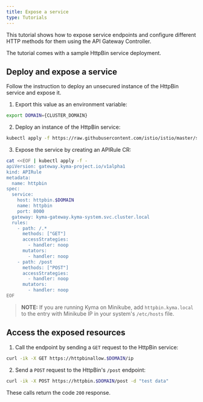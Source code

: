 ```yaml
---
title: Expose a service
type: Tutorials
---
```


This tutorial shows how to expose service endpoints and configure different HTTP methods for them using the API Gateway Controller.

The tutorial comes with a sample HttpBin service deployment.

## Deploy and expose a service

Follow the instruction to deploy an unsecured instance of the HttpBin service and expose it.

1. Export this value as an environment variable:

```bash
export DOMAIN={CLUSTER_DOMAIN}
```

2. Deploy an instance of the HttpBin service:

```bash
kubectl apply -f https://raw.githubusercontent.com/istio/istio/master/samples/httpbin/httpbin.yaml
```

3. Expose the service by creating an APIRule CR:

```bash
cat <<EOF | kubectl apply -f -
apiVersion: gateway.kyma-project.io/v1alpha1
kind: APIRule
metadata:
  name: httpbin
spec:
  service:
    host: httpbin.$DOMAIN
    name: httpbin
    port: 8000
  gateway: kyma-gateway.kyma-system.svc.cluster.local
  rules:
    - path: /.*
      methods: ["GET"]
      accessStrategies:
        - handler: noop
      mutators:
        - handler: noop
    - path: /post
      methods: ["POST"]
      accessStrategies:
        - handler: noop
      mutators:
        - handler: noop
EOF
```

>**NOTE:** If you are running Kyma on Minikube, add `httpbin.kyma.local` to the entry with Minikube IP in your system's `/etc/hosts` file.

## Access the exposed resources

1. Call the endpoint by sending a `GET` request to the HttpBin service:

```bash
curl -ik -X GET https://httpbinallow.$DOMAIN/ip
```

2. Send a `POST` request to the HttpBin's `/post` endpoint:

```bash
curl -ik -X POST https://httpbin.$DOMAIN/post -d "test data"
```

These calls return the code `200` response.
